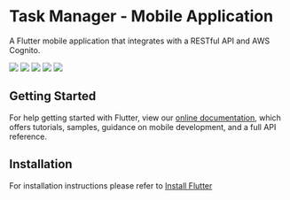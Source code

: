 # Task Manager - Mobile Application

A Flutter mobile application that integrates with a RESTful API and AWS Cognito.

![](../project-files/flutter-1.gif)
![](../project-files/flutter-2.gif)
![](../project-files/flutter-3.gif)
![](../project-files/flutter-4.gif)
![](../project-files/flutter-5.gif)

## Getting Started

For help getting started with Flutter, view our 
[online documentation](https://flutter.io/docs), which offers tutorials, 
samples, guidance on mobile development, and a full API reference.

## Installation

For installation instructions please refer to [Install Flutter](https://flutter.dev/docs/get-started/install)
